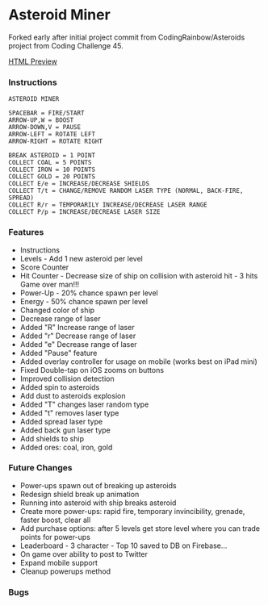 # Asteroid Miner


Forked early after initial project commit from CodingRainbow/Asteroids project from Coding Challenge 45.

[HTML Preview](http://davidjmerritt.github.io/Asteroids/)


### Instructions
    ASTEROID MINER

    SPACEBAR = FIRE/START
    ARROW-UP,W = BOOST
    ARROW-DOWN,V = PAUSE
    ARROW-LEFT = ROTATE LEFT
    ARROW-RIGHT = ROTATE RIGHT

    BREAK ASTEROID = 1 POINT
    COLLECT COAL = 5 POINTS
    COLLECT IRON = 10 POINTS
    COLLECT GOLD = 20 POINTS
    COLLECT E/e = INCREASE/DECREASE SHIELDS
    COLLECT T/t = CHANGE/REMOVE RANDOM LASER TYPE (NORMAL, BACK-FIRE, SPREAD)
    COLLECT R/r = TEMPORARILY INCREASE/DECREASE LASER RANGE
    COLLECT P/p = INCREASE/DECREASE LASER SIZE


### Features
- Instructions
- Levels - Add 1 new asteroid per level
- Score Counter
- Hit Counter - Decrease size of ship on collision with asteroid hit - 3 hits Game over man!!!
- Power-Up - 20% chance spawn per level
- Energy - 50% chance spawn per level
- Changed color of ship
- Decrease range of laser
- Added "R" Increase range of laser
- Added "r" Decrease range of laser
- Added "e" Decrease range of laser
- Added "Pause" feature
- Added overlay controller for usage on mobile (works best on iPad mini)
- Fixed Double-tap on iOS zooms on buttons
- Improved collision detection
- Added spin to asteroids
- Add dust to asteroids explosion
- Added "T" changes laser random type
- Added "t" removes laser type
- Added spread laser type
- Added back gun laser type
- Add shields to ship
- Added ores: coal, iron, gold

### Future Changes
- Power-ups spawn out of breaking up asteroids
- Redesign shield break up animation
- Running into asteroid with ship breaks asteroid
- Create more power-ups: rapid fire, temporary invincibility, grenade, faster boost, clear all
- Add purchase options: after 5 levels get store level where you can trade points for power-ups
- Leaderboard - 3 character - Top 10 saved to DB on Firebase...
- On game over ability to post to Twitter
- Expand mobile support
- Cleanup powerups method

### Bugs
